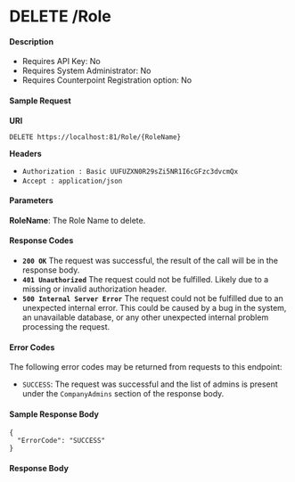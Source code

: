 

# DELETE /Role

#### Description

- Requires API Key: No
- Requires System Administrator: No
- Requires Counterpoint Registration option: No

#### Sample Request

**URI**

`DELETE https://localhost:81/Role/{RoleName}`

**Headers**
- `Authorization : Basic UUFUZXN0R29sZi5NR1I6cGFzc3dvcmQx`
- `Accept : application/json`

#### Parameters
**RoleName**: The Role Name to delete.

#### Response Codes
- **<code>200 OK</code>** The request was successful, the result of the call will be in the response body.
- **<code>401 Unauthorized</code>** The request could not be fulfilled. Likely due to a missing or invalid authorization header.
- **<code>500 Internal Server Error</code>** The request could not be fulfilled due to an unexpected internal error. This could be caused by a bug in the system, an unavailable database, or any other unexpected internal problem processing the request.
 
#### Error Codes
The following error codes may be returned from requests to this endpoint:
- `SUCCESS`: The request was successful and the list of admins is present under the `CompanyAdmins` section of the response body.

#### Sample Response Body

```
{
  "ErrorCode": "SUCCESS"
}
```

#### Response Body
